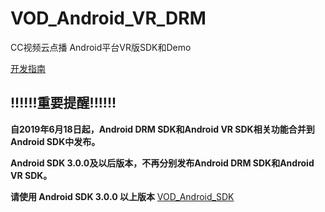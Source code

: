 # VOD_Android_VR_DRM

CC视频云点播 Android平台VR版SDK和Demo

[开发指南](https://github.com/CCVideo/VOD_Android_VR_SDK/wiki)

## !!!!!!重要提醒!!!!!!

**自2019年6月18日起，Android DRM SDK和Android VR SDK相关功能合并到Android SDK中发布。**

**Android SDK 3.0.0及以后版本，不再分别发布Android DRM SDK和Android VR SDK。**

**请使用 Android SDK 3.0.0 以上版本** [VOD_Android_SDK](https://github.com/CCVideo/VOD_Android_SDK/releases)
